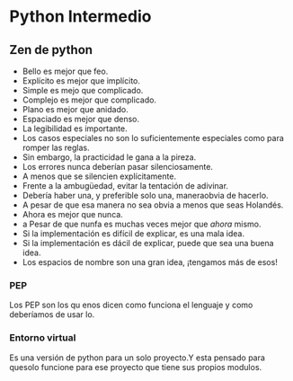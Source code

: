# Python Intermedio

## Zen de python
* Bello es mejor que feo.
* Explícito es mejor que implícito.
* Simple es mejo que complicado.
* Complejo es mejor que complicado.
* Plano es mejor que anidado.
* Espaciado es mejor que denso.
* La legibilidad es importante.
* Los casos especiales no son lo suficientemente especiales como para romper las reglas.
* Sin embargo, la practicidad le gana a la pireza.
* Los errores nunca deberían pasar silenciosamente.
* A menos que se silencien explícitamente.
* Frente a la ambugüedad, evitar la tentación de adivinar.
* Debería haber una, y preferible solo una, maneraobvia de hacerlo.
* A pesar de que esa manera no sea obvia a menos que seas Holandés.
* Ahora es mejor que nunca.
* a Pesar de que nunfa es muchas veces mejor que *ahora* mismo.
* Si la implementación es difícil de explicar, es una mala idea.
* Si la implementación es dácil de explicar, puede que sea una buena idea.
* Los espacios de nombre son una gran idea, ¡tengamos más de esos!


### PEP
Los PEP son los qu enos dicen como funciona el lenguaje y como deberíamos de usar lo.


### Entorno virtual
Es una versión de python para un solo proyecto.Y esta pensado para quesolo funcione para ese proyecto que tiene sus propios modulos.<br>
